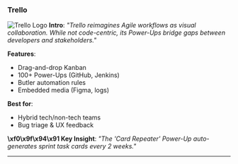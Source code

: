 ### **Trello**
![Trello Logo](https://upload.wikimedia.org/wikipedia/en/thumb/8/8c/Trello_logo.svg/1280px-Trello_logo.svg.png)
**Intro**:
*"Trello reimagines Agile workflows as visual collaboration. While not code-centric, its Power-Ups bridge gaps between developers and stakeholders."*

**Features**:
- Drag-and-drop Kanban
- 100+ Power-Ups (GitHub, Jenkins)
- Butler automation rules
- Embedded media (Figma, logs)

**Best for**:
- Hybrid tech/non-tech teams
- Bug triage & UX feedback

**\xf0\x9f\x94\x91 Key Insight**:
*"The 'Card Repeater' Power-Up auto-generates sprint task cards every 2 weeks."*

---

